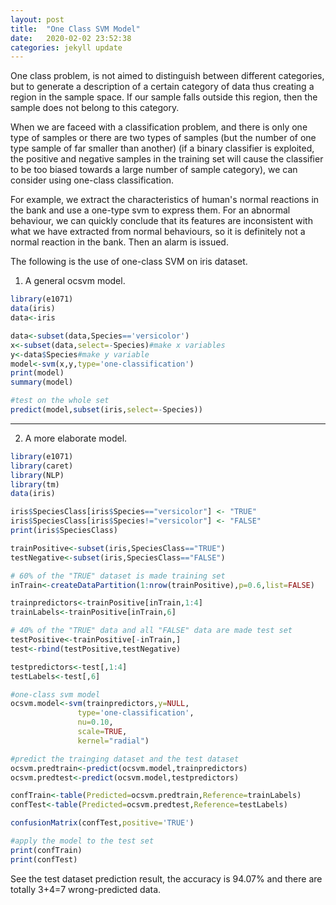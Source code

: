 ```yaml
---
layout: post
title:  "One Class SVM Model"
date:   2020-02-02 23:52:38
categories: jekyll update
---
```


One class problem, is not aimed to distinguish between different categories, but to generate a description of a certain category of data thus creating a region in the sample space. If our sample falls outside this region, then the sample does not belong to this category.

When we are faceed with a classification problem, and there is only one type of samples or there are two types of samples (but the number of one type sample of far smaller than another) (if a binary classifier is exploited, the positive and negative samples in the training set will cause the classifier to be too biased towards a large number of sample category), we can consider using one-class classification.

For example, we extract the characteristics of human's normal reactions in the bank and use a one-type svm to express them. For an abnormal behaviour, we can quickly conclude that its features are inconsistent with what we have extracted from normal behaviours, so it is definitely not a normal reaction in the bank. Then an alarm is issued. 

The following is the use of one-class SVM on iris dataset.

1. A general ocsvm model.
```r
library(e1071)
data(iris)
data<-iris
```
```r
data<-subset(data,Species=='versicolor')
x<-subset(data,select=-Species)#make x variables
y<-data$Species#make y variable
model<-svm(x,y,type='one-classification')
print(model)
summary(model)
```

```r
#test on the whole set
predict(model,subset(iris,select=-Species))
```
***

2. A more elaborate model.

```r
library(e1071)
library(caret)
library(NLP)
library(tm)
data(iris)
```

```r
iris$SpeciesClass[iris$Species=="versicolor"] <- "TRUE"
iris$SpeciesClass[iris$Species!="versicolor"] <- "FALSE"
print(iris$SpeciesClass)
```

```r
trainPositive<-subset(iris,SpeciesClass=="TRUE")
testNegative<-subset(iris,SpeciesClass=="FALSE")

# 60% of the "TRUE" dataset is made training set
inTrain<-createDataPartition(1:nrow(trainPositive),p=0.6,list=FALSE)

trainpredictors<-trainPositive[inTrain,1:4]
trainLabels<-trainPositive[inTrain,6]
```

```r
# 40% of the "TRUE" data and all "FALSE" data are made test set
testPositive<-trainPositive[-inTrain,]
test<-rbind(testPositive,testNegative)

testpredictors<-test[,1:4]
testLabels<-test[,6]
```

```r
#one-class svm model
ocsvm.model<-svm(trainpredictors,y=NULL,
               type='one-classification',
               nu=0.10,
               scale=TRUE,
               kernel="radial")

#predict the trainging dataset and the test dataset
ocsvm.predtrain<-predict(ocsvm.model,trainpredictors)
ocsvm.predtest<-predict(ocsvm.model,testpredictors)

confTrain<-table(Predicted=ocsvm.predtrain,Reference=trainLabels)
confTest<-table(Predicted=ocsvm.predtest,Reference=testLabels)

confusionMatrix(confTest,positive='TRUE')
```

```r
#apply the model to the test set
print(confTrain)
print(confTest)
```
See the test dataset prediction result, the accuracy is 94.07% and there are totally 3+4=7 wrong-predicted data. 
